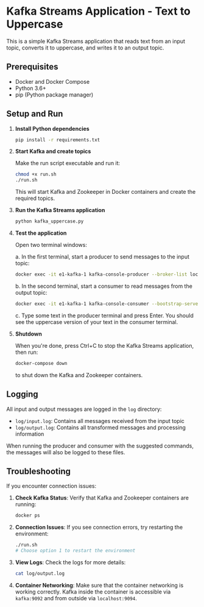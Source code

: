# Kafka Streams Application - Text to Uppercase

This is a simple Kafka Streams application that reads text from an input topic, converts it to uppercase, and writes it to an output topic.

## Prerequisites

- Docker and Docker Compose
- Python 3.6+
- pip (Python package manager)

## Setup and Run

1. **Install Python dependencies**

   ```bash
   pip install -r requirements.txt
   ```

2. **Start Kafka and create topics**

   Make the run script executable and run it:

   ```bash
   chmod +x run.sh
   ./run.sh
   ```

   This will start Kafka and Zookeeper in Docker containers and create the required topics.

3. **Run the Kafka Streams application**

   ```bash
   python kafka_uppercase.py
   ```

4. **Test the application**

   Open two terminal windows:

   a. In the first terminal, start a producer to send messages to the input topic:

   ```bash
   docker exec -it e1-kafka-1 kafka-console-producer --broker-list localhost:9094 --topic input-topic
   ```

   b. In the second terminal, start a consumer to read messages from the output topic:

   ```bash
   docker exec -it e1-kafka-1 kafka-console-consumer --bootstrap-server localhost:9094 --topic output-topic --from-beginning
   ```

   c. Type some text in the producer terminal and press Enter. You should see the uppercase version of your text in the consumer terminal.

5. **Shutdown**

   When you're done, press Ctrl+C to stop the Kafka Streams application, then run:

   ```bash
   docker-compose down
   ```

   to shut down the Kafka and Zookeeper containers.

## Logging

All input and output messages are logged in the `log` directory:
- `log/input.log`: Contains all messages received from the input topic
- `log/output.log`: Contains all transformed messages and processing information

When running the producer and consumer with the suggested commands, the messages will also be logged to these files.

## Troubleshooting

If you encounter connection issues:

1. **Check Kafka Status**: Verify that Kafka and Zookeeper containers are running:
   ```bash
   docker ps
   ```

2. **Connection Issues**: If you see connection errors, try restarting the environment:
   ```bash
   ./run.sh
   # Choose option 1 to restart the environment
   ```

3. **View Logs**: Check the logs for more details:
   ```bash
   cat log/output.log
   ```

4. **Container Networking**: Make sure that the container networking is working correctly.
   Kafka inside the container is accessible via `kafka:9092` and from outside via `localhost:9094`.
